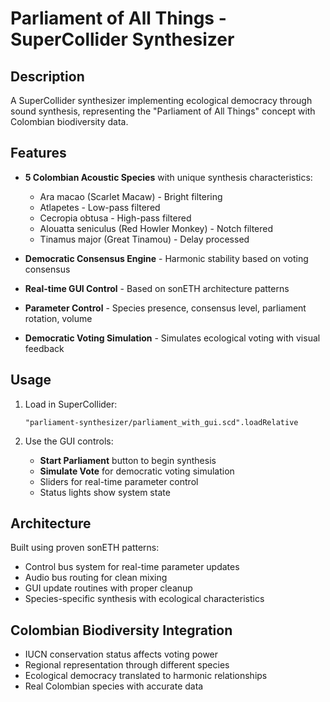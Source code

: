 # Parliament of All Things - SuperCollider Synthesizer

## Description
A SuperCollider synthesizer implementing ecological democracy through sound synthesis, representing the "Parliament of All Things" concept with Colombian biodiversity data.

## Features
- **5 Colombian Acoustic Species** with unique synthesis characteristics:
  - Ara macao (Scarlet Macaw) - Bright filtering
  - Atlapetes - Low-pass filtered  
  - Cecropia obtusa - High-pass filtered
  - Alouatta seniculus (Red Howler Monkey) - Notch filtered
  - Tinamus major (Great Tinamou) - Delay processed

- **Democratic Consensus Engine** - Harmonic stability based on voting consensus
- **Real-time GUI Control** - Based on sonETH architecture patterns
- **Parameter Control** - Species presence, consensus level, parliament rotation, volume
- **Democratic Voting Simulation** - Simulates ecological voting with visual feedback

## Usage
1. Load in SuperCollider:
   ```supercollider
   "parliament-synthesizer/parliament_with_gui.scd".loadRelative
   ```

2. Use the GUI controls:
   - **Start Parliament** button to begin synthesis
   - **Simulate Vote** for democratic voting simulation
   - Sliders for real-time parameter control
   - Status lights show system state

## Architecture
Built using proven sonETH patterns:
- Control bus system for real-time parameter updates
- Audio bus routing for clean mixing
- GUI update routines with proper cleanup
- Species-specific synthesis with ecological characteristics

## Colombian Biodiversity Integration
- IUCN conservation status affects voting power
- Regional representation through different species
- Ecological democracy translated to harmonic relationships
- Real Colombian species with accurate data